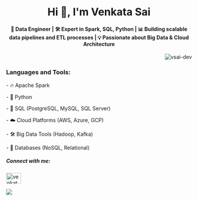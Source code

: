 <h1 align="center">Hi 👋, I'm Venkata Sai</h1>

<h4 align="center">💼 Data Engineer | 🛠️ Expert in Spark, SQL, Python | 📊 Building scalable data pipelines and ETL processes | 💡 Passionate about Big Data & Cloud Architecture</h4>

<p>&nbsp;<img align="right" src="https://github-readme-stats.vercel.app/api?username=vsai-dev&show_icons=true&locale=en" alt="vsai-dev" /></p>

<h3 align="left">Languages and Tools:</h3>
<p> - 🔥 Apache Spark </p>
<p> - 🐍 Python </p>
<p> - 🧰 SQL (PostgreSQL, MySQL, SQL Server) </p>
<p> - ☁️ Cloud Platforms (AWS, Azure, GCP) </p>
<p> - 🛠️ Big Data Tools (Hadoop, Kafka) </p>
<p> - 💾 Databases (NoSQL, Relational) </p>

<h5 align="left">Connect with me:</h5>
<p align="left">
<a href="https://linkedin.com/in/venkatasai8" target="blank"><img align="center" src="https://raw.githubusercontent.com/rahuldkjain/github-profile-readme-generator/master/src/images/icons/Social/linked-in-alt.svg" alt="venkatasai8" height="30" width="40" /></a>
</p>

<p> <img align="left" src="![Azure Data Engineer Certified](https://img.shields.io/badge/Azure%20Data%20Engineer-Certified-blue?logo=microsoft-azure&logoColor=white)" </p>


